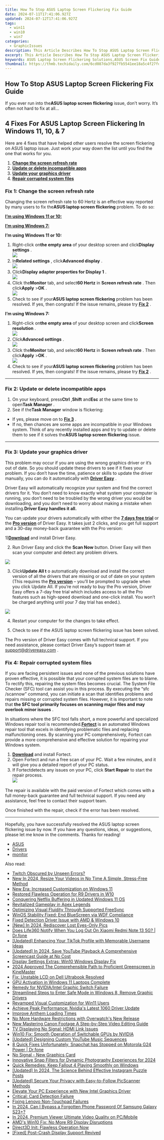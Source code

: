 ```yaml
---
title: How To Stop ASUS Laptop Screen Flickering Fix Guide
date: 2024-07-11T17:41:06.927Z
updated: 2024-07-12T17:41:06.927Z
tags:
  - win11
  - win10
  - win7
categories:
  - GraphicIssues
description: This Article Describes How To Stop ASUS Laptop Screen Flickering Fix Guide
excerpt: This Article Describes How To Stop ASUS Laptop Screen Flickering Fix Guide
keywords: ASUS Laptop Screen Flickering Solutions,ASUS Screen Fix Guide,Troubleshoot ASUS Laptop Screens,ASUS Display Flicker Fix Tips,Resolve Laptop Screen Glitch ASUS,ASUS Flickering LCD Repair Guide,how to stop asus laptop screen flickering fix guide
thumbnail: https://thmb.techidaily.com/6cd087da3f927fb5541ee18a5c4f27fd477ab52940ff719d4e3de086cc546e4e.jpg
---
```


## How To Stop ASUS Laptop Screen Flickering Fix Guide

 If you ever run into the**ASUS laptop screen flickering** issue, don’t worry. It’s often not hard to fix at all…

## 4 Fixes For ASUS Laptop Screen Flickering In Windows 11, 10, & 7

 Here are 4 fixes that have helped other users resolve the screen flickering on ASUS laptop issue. Just work your way down the list until you find the one that works for you.

1. **[Change the screen refresh rate](#F1)**
2. **[Update or delete incompatible apps](#F2)**
3. **[Update your graphics driver](#F3)**
4. **[Repair corrupted system files](#ADD)**

### **Fix 1: Change the screen refresh rate**  

 Changing the screen refresh rate to 60 Hertz is an effective way reported by many users to fix the**ASUS laptop screen flickering** problem. To do so:

[**I’m using Windows 11 or 10:**](#W10)

[**I’m using Windows 7:**](#W7)

 **I’m using Windows 11 or 10:**

1. Right-click on**the empty area** of your desktop screen and click**Display settings** .  
![](https://images.drivereasy.com/wp-content/uploads/2018/07/displaysettings.jpg)
2. In**Related settings** , click**Advanced display** .  
![](https://images.drivereasy.com/wp-content/uploads/2018/07/advanced.jpg)
3. Click**Display adapter properties for Display 1** .  
![](https://images.drivereasy.com/wp-content/uploads/2018/07/advanceddisplay.jpg)
4. Click the**Monitor** tab, and select**60 Hertz** in **Screen refresh rate** . Then click**Apply** \>**OK** .  
![](https://images.drivereasy.com/wp-content/uploads/2018/07/img_5b5ed67824b26.jpg)
5. Check to see if your**ASUS laptop screen flickering** problem has been resolved. If yes, then congrats! If the issue remains, please try **[Fix 2](#F2)** .

 **I’m using Windows 7:**

1. Right-click on**the empty area** of your desktop screen and click**Screen resolution** .  
![](https://images.drivereasy.com/wp-content/uploads/2018/07/img_5b5ed6d79ee72.jpg)
2. Click**Advanced settings** .  
![](https://images.drivereasy.com/wp-content/uploads/2018/07/img_5b5ed72308a6d.jpg)
3. Click the**Monitor** tab, and select**60 Hertz** in **Screen refresh rate** . Then click**Apply** \>**OK** .  
![](https://images.drivereasy.com/wp-content/uploads/2018/07/img_5b5edc0f0b9cb.jpg)
4. Check to see if your**ASUS laptop screen flickering** problem has been resolved. If yes, then congrats! If the issue remains, please try [](https://tools.techidaily.com/drivereasy/download/) **[Fix 2](#F2)** .

---

### Fix 2: Update or delete incompatible apps

1. On your keyboard, press**Ctrl** ,**Shift** and**Esc** at the same time to open**Task Manager** .
2. See if the**Task Manager** window is flickering:

* If yes, please move on to [**Fix 3**](#F3) .
* If no, then chances are some apps are incompatible in your Windows system. Think of any recently installed apps and try to update or delete them to see if it solves the**ASUS laptop screen flickering** issue.

---

### Fix 3: Update your graphics driver

 This problem may occur if you are using the wrong graphics driver or it’s out of date. So you should update these drivers to see if it fixes your problem. If you don’t have the time, patience or skills to update the driver manually, you can do it automatically with **[Driver Easy](https://tools.techidaily.com/drivereasy/download/)**  .

 Driver Easy will automatically recognize your system and find the correct drivers for it. You don’t need to know exactly what system your computer is running, you don’t need to be troubled by the wrong driver you would be downloading, and you don’t need to worry about making a mistake when installing.**Driver Easy handles it all.**

 You can update your drivers automatically with either the [**7 days free trial**](https://tools.techidaily.com/drivereasy/download/) or the [**Pro version**](https://tools.techidaily.com/drivereasy/download/) of Driver Easy. It takes just 2 clicks, and you get full support and a 30-day money-back guarantee with the Pro version:

 1)[**Download**](https://tools.techidaily.com/drivereasy/download/) and install Driver Easy.

 2) Run Driver Easy and click the **Scan Now** button. Driver Easy will then scan your computer and detect any problem drivers.

![](https://www.drivereasy.com/wp-content/uploads/2018/12/scan-1200x840.jpg)

 3) Click**Update All t** o automatically download and install the correct version of all the drivers that are missing or out of date on your system (This requires the **[Pro version](https://tools.techidaily.com/drivereasy/download/)**  – you’ll be prompted to upgrade when you click Update All. If you’re not ready to buy the Pro version, Driver Easy offers a 7-day free trial which includes access to all the Pro features such as high-speed download and one-click install. You won’t be charged anything until your 7 day trial has ended.).

![](https://www.drivereasy.com/wp-content/uploads/2022/08/NVIDIA-GeForce-RTX-3090-Ti.jpg)

4) Restart your computer for the changes to take effect.

5) Check to see if the ASUS laptop screen flickering issue has been solved.

 The Pro version of Driver Easy comes with full technical support. If you need assistance, please contact Driver Easy’s support team at [support@drivereasy.com](mailto:support@drivereasy.com) .

### Fix 4: Repair corrupted system files

 If you are facing persistent issues and none of the previous solutions have proven effective, it is possible that your corrupted system files are to blame. To rectify this, repairing the system files becomes crucial. The System File Checker (SFC) tool can assist you in this process. By executing the “sfc /scannow” command, you can initiate a scan that identifies problems and repairs missing or corrupted system files. However, it is important to note that **the SFC tool primarily focuses on scanning major files and may overlook minor issues** .

 In situations where the SFC tool falls short, a more powerful and specialized Windows repair tool is recommended.[**Fortect**](https://tools.techidaily.com/drivereasy/download/) is an automated Windows repair tool that excels in identifying problematic files and replacing malfunctioning ones. By scanning your PC comprehensively, Fortect can provide a more comprehensive and effective solution for repairing your Windows system.

1. [**Download**](https://tools.techidaily.com/drivereasy/download/) and install Fortect.
2. Open Fortect and run a free scan of your PC. Wait a few minutes, and it will give you a detailed report of your PC status.
3. If Fortectdetects any issues on your PC, click **Start Repair** to start the repair process.  
![](https://images.drivereasy.com/wp-content/uploads/2023/07/fortectstartrepair.png)

 The repair is available with the paid version of Fortect which comes with a full money-back guarantee and full technical support. If you need any assistance, feel free to contact their support team.

Once finished with the repair, check if the error has been resolved.

---

 Hopefully, you have successfully resolved the ASUS laptop screen flickering issue by now. If you have any questions, ideas, or suggestions, please let me know in the comments. Thanks for reading!

* [ASUS](https://tools.techidaily.com/drivereasy/download/)
* [Drivers](https://tools.techidaily.com/drivereasy/download/)
* [monitor](https://tools.techidaily.com/drivereasy/download/)

<ins class="adsbygoogle"
     style="display:block"
     data-ad-format="autorelaxed"
     data-ad-client="ca-pub-7571918770474297"
     data-ad-slot="1223367746"></ins>



<ins class="adsbygoogle"
     style="display:block"
     data-ad-client="ca-pub-7571918770474297"
     data-ad-slot="8358498916"
     data-ad-format="auto"
     data-full-width-responsive="true"></ins>



<span class="atpl-alsoreadstyle">Also read:</span>
<div><ul>
<li><a href="https://graphic-issues.techidaily.com/twitch-obscured-by-unseen-errors/"><u>Twitch Obscured by Unseen Errors?</u></a></li>
<li><a href="https://video-creation-software.techidaily.com/new-in-2024-resize-your-videos-in-no-time-a-simple-stress-free-method/"><u>New In 2024, Resize Your Videos in No Time A Simple, Stress-Free Method</u></a></li>
<li><a href="https://graphic-issues.techidaily.com/new-era-increased-customization-on-windows-11/"><u>New Era: Increased Customization on Windows 11</u></a></li>
<li><a href="https://graphic-issues.techidaily.com/restored-flawless-operation-for-r9-drivers-in-w10/"><u>Restored Flawless Operation for R9 Drivers in W10</u></a></li>
<li><a href="https://graphic-issues.techidaily.com/conquering-netflix-buffering-in-updated-windows-11-os/"><u>Conquering Netflix Buffering in Updated Windows 11 OS</u></a></li>
<li><a href="https://graphic-issues.techidaily.com/revitalized-gameplay-in-apex-legends/"><u>Revitalized Gameplay in Apex Legends</u></a></li>
<li><a href="https://graphic-issues.techidaily.com/optimizing-visual-fluidity-through-supported-freesync/"><u>Optimizing Visual Fluidity Through Supported FreeSync</u></a></li>
<li><a href="https://graphic-issues.techidaily.com/winos-stability-fixed-end-bluescreen-via-wdf-compliance/"><u>WinOS Stability Fixed: End BlueScreen via WDF Compliance</u></a></li>
<li><a href="https://graphic-issues.techidaily.com/fixed-detection-driver-issue-with-amd-and-windows-10/"><u>Fixed Detection Driver Issue with AMD & Windows 10</u></a></li>
<li><a href="https://snapchat-videos.techidaily.com/new-in-2024-rediscover-lost-eyes-only-pics/"><u>[New] In 2024, Rediscover Lost Eyes-Only Pics</u></a></li>
<li><a href="https://fake-location.techidaily.com/does-life360-notify-when-you-log-out-on-xiaomi-redmi-note-13-5g-drfone-by-drfone-virtual-android/"><u>Does Life360 Notify When You Log Out On Xiaomi Redmi Note 13 5G? | Dr.fone</u></a></li>
<li><a href="https://tiktok-clips.techidaily.com/updated-enhancing-your-tiktok-profile-with-memorable-username-ideas/"><u>[Updated] Enhancing Your TikTok Profile with Memorable Username Ideas</u></a></li>
<li><a href="https://youtube-sure.techidaily.com/ed-in-2024-save-youtube-playback-a-comprehensive-screencast-guide-at-no-cost/"><u>[Updated] In 2024, Save YouTube Playback  A Comprehensive Screencast Guide at No Cost</u></a></li>
<li><a href="https://graphic-issues.techidaily.com/display-settings-extras-win10-windows-display-fix/"><u>Display Settings Extras: Win10 Windows Display Fix</u></a></li>
<li><a href="https://some-skills.techidaily.com/2024-approved-the-comprehensible-path-to-proficient-greenscreen-in-kinemaster/"><u>2024 Approved  The Comprehensible Path to Proficient Greenscreen in KineMaster</u></a></li>
<li><a href="https://graphic-issues.techidaily.com/fix-unstable-lcd-on-dell-ultrabook-resolved/"><u>Fix: Unstable LCD on Dell Ultrabook Resolved</u></a></li>
<li><a href="https://graphic-issues.techidaily.com/gpu-activation-in-windows-11-laptops-complete/"><u>GPU Activation in Windows 11 Laptops Complete</u></a></li>
<li><a href="https://graphic-issues.techidaily.com/remedy-for-nvidiaintel-graphic-switch-failure/"><u>Remedy for NVIDIA/Intel Graphic Switch Failure</u></a></li>
<li><a href="https://graphic-issues.techidaily.com/streamlined-steps-to-enter-safe-mode-in-windows-8-remove-graphic-drivers/"><u>Streamlined Steps to Enter Safe Mode in Windows 8, Remove Graphic Drivers</u></a></li>
<li><a href="https://graphic-issues.techidaily.com/revamped-visual-customization-for-win11-users/"><u>Revamped Visual Customization for Win11 Users</u></a></li>
<li><a href="https://graphic-issues.techidaily.com/achieve-peak-performance-nvidias-latest-1060-driver-update/"><u>Achieve Peak Performance: Nvidia's Latest 1060 Driver Update</u></a></li>
<li><a href="https://graphic-issues.techidaily.com/improve-anthem-loading-times/"><u>Improve Anthem Loading Times</u></a></li>
<li><a href="https://graphic-issues.techidaily.com/no-more-hardware-restrictions-with-overwatchs-new-release/"><u>No More Hardware Restrictions with Overwatch's New Release</u></a></li>
<li><a href="https://video-content-creator.techidaily.com/new-mastering-canon-footage-a-step-by-step-video-editing-guide/"><u>New Mastering Canon Footage A Step-by-Step Video Editing Guide</u></a></li>
<li><a href="https://graphic-issues.techidaily.com/tv-displaying-no-signal-hdmi-link-issues/"><u>TV Displaying No Signal: HDMI Link Issues</u></a></li>
<li><a href="https://graphic-issues.techidaily.com/win10-fix-smooth-operation-of-switchable-gpus-by-nvidia/"><u>Win10 Fix: Smooth Operation of Switchable GPUs by NVIDIA</u></a></li>
<li><a href="https://youtube-video-recordings.techidaily.com/updated-designing-custom-youtube-music-sequences/"><u>[Updated] Designing Custom YouTube Music Sequences</u></a></li>
<li><a href="https://howto.techidaily.com/8-quick-fixes-unfortunately-snapchat-has-stopped-on-motorola-g24-power-drfone-by-drfone-fix-android-problems-fix-android-problems/"><u>8 Quick Fixes Unfortunately, Snapchat has Stopped on Motorola G24 Power | Dr.fone</u></a></li>
<li><a href="https://graphic-issues.techidaily.com/no-signal-new-graphics-card/"><u>No Signal - New Graphics Card</u></a></li>
<li><a href="https://snapchat-videos.techidaily.com/innovative-snap-filters-for-dynamic-photography-experiences-for-2024/"><u>Innovative Snap Filters for Dynamic Photography Experiences for 2024</u></a></li>
<li><a href="https://graphic-issues.techidaily.com/quick-remedies-keep-fallout-4-playing-smoothly-on-windows/"><u>Quick Remedies: Keep Fallout 4 Playing Smoothly on Windows</u></a></li>
<li><a href="https://instagram-videos.techidaily.com/updated-in-2024-the-science-behind-effective-instagram-puzzle-posts/"><u>[Updated] In 2024, The Science Behind Effective Instagram Puzzle Posts</u></a></li>
<li><a href="https://fox-http.techidaily.com/updated-secure-your-privacy-with-easy-to-follow-picscanner-methods/"><u>[Updated] Secure Your Privacy with Easy-to-Follow PicScanner Methods</u></a></li>
<li><a href="https://graphic-issues.techidaily.com/elevate-your-pc-experience-with-new-intel-graphics-driver/"><u>Elevate Your PC Experience with New Intel Graphics Driver</u></a></li>
<li><a href="https://graphic-issues.techidaily.com/critical-card-detection-failure/"><u>Critical: Card Detection Failure</u></a></li>
<li><a href="https://graphic-issues.techidaily.com/fixing-lenovo-non-touchpad-failures/"><u>Fixing Lenovo Non-Touchpad Failures</u></a></li>
<li><a href="https://android-unlock.techidaily.com/in-2024-can-i-bypass-a-forgotten-phone-password-of-samsung-galaxy-s23plus-by-drfone-android/"><u>In 2024, Can I Bypass a Forgotten Phone Password Of Samsung Galaxy S23+?</u></a></li>
<li><a href="https://extra-approaches.techidaily.com/in-2024-premium-viewer-ultimate-video-quality-on-pcmobile/"><u>In 2024, Premium Viewer  Ultimate Video Quality on PC/Mobile</u></a></li>
<li><a href="https://graphic-issues.techidaily.com/amds-win10-fix-no-more-r9-display-disruptions/"><u>AMD's Win10 Fix: No More R9 Display Disruptions</u></a></li>
<li><a href="https://graphic-issues.techidaily.com/direct3d-init-flawless-operation-now/"><u>Direct3D Init: Flawless Operation Now</u></a></li>
<li><a href="https://graphic-issues.techidaily.com/fixed-post-crash-display-support-revived/"><u>[Fixed] Post-Crash Display Support Revived</u></a></li>
</ul></div>
